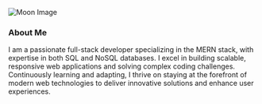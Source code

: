 ![Moon Image](https://i.ibb.co/L8B2mz3/Black-Gradient-Minimalistic-github-Banner.png)

### About Me 
I am a passionate full-stack developer specializing in the MERN stack, with expertise in both SQL and NoSQL databases. I excel in building scalable, responsive web applications and solving complex coding challenges. Continuously learning and adapting, I thrive on staying at the forefront of modern web technologies to deliver innovative solutions and enhance user experiences.


